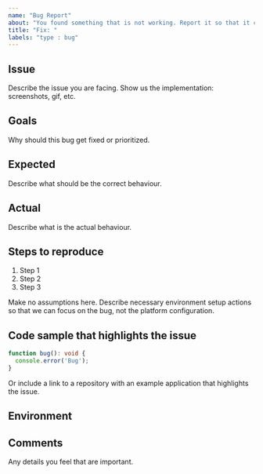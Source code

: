 ```yaml
---
name: "Bug Report"
about: "You found something that is not working. Report it so that it can be fixed. 👷‍"
title: "Fix: "
labels: "type : bug"
---
```


## Issue

Describe the issue you are facing. Show us the implementation: screenshots, gif, etc.

## Goals

Why should this bug get fixed or prioritized.

## Expected

Describe what should be the correct behaviour.

## Actual

Describe what is the actual behaviour.

## Steps to reproduce

1. Step 1
2. Step 2
3. Step 3

Make no assumptions here. Describe necessary environment setup actions so that
we can focus on the bug, not the platform configuration.

## Code sample that highlights the issue

```ts
function bug(): void {
  console.error('Bug');
}
```

Or include a link to a repository with an example application that highlights
the issue.

## Environment

## Comments

Any details you feel that are important.
